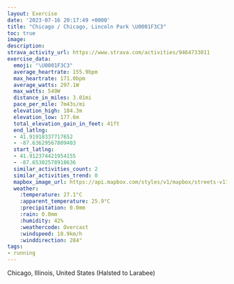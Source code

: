 ```yaml
---
layout: Exercise
date: '2023-07-16 20:17:49 +0000'
title: "Chicago / Chicago, Lincoln Park \U0001F3C3"
toc: true
image:
description:
strava_activity_url: https://www.strava.com/activities/9464733011
exercise_data:
  emoji: "\U0001F3C3"
  average_heartrate: 155.9bpm
  max_heartrate: 171.0bpm
  average_watts: 297.1W
  max_watts: 549W
  distance_in_miles: 3.01mi
  pace_per_mile: 7m43s/mi
  elevation_high: 184.3m
  elevation_low: 177.6m
  total_elevation_gain_in_feet: 41ft
  end_latlng:
  - 41.91918337717652
  - -87.63629567809403
  start_latlng:
  - 41.912374421954155
  - -87.65302578918636
  similar_activities_count: 2
  similar_activities_trend: 0
  mapbox_image_url: https://api.mapbox.com/styles/v1/mapbox/streets-v11/static/path-5+787af2-1.0(ygy~Ffl~uO%40iAE%7DB%3FuFGyQIaI%3FOFW%3FOEyBC%5BIMWA_BDG%3FAEG%7DSGs%40IiBCuAKg%40AUBiBAiJEmF%40oEEkANyA%3Fu%40Eg%40Um%40%5ByAY%7BBIoBCiB%40m%40P_AEm%40EsADiBEk%40QcA%40MDFBCi%40oCGOC%40AFKe%40KSM%40eCdBURgAf%40e%40ViAb%40i%40Z_%40Ds%40Ze%40L%5DNa%40Hu%40RyA%5Co%40FaAV_%40BqCb%40iBRqAZS%40WJ_%40BkAZkAR%7DBl%40e%40D_B%5C_CTgBI%5DIOA%7DA%60%40UJ_%40%40OJGNCN%3Fj%40Pv%40DBD~%40NdA%40d%40%5CdEElBBJLJDz%40%3FRMf%40Gd%40Cn%40NzADrALr%40JZNDXIDRFJJBTCR%40RCt%40WV%3FdAKfACJBHFZb%40RBTCZULCrCWr%40Ah%40%3FZBFDBJ%40d%40D%60%40DJH%3F),pin-s-s+e5b22e(-87.6514,41.91373),pin-s-f+89ae00(-87.63639000000008,41.9218)/auto/800x800?access_token=pk.eyJ1Ijoiam9zaGJlY2ttYW4iLCJhIjoiY205eWR2aDd1MWZ6djJrbXc4a3M0bWZleiJ9.XiG9OWkNcZk2QzjJbxLB4A
  weather:
    :temperature: 27.1°C
    :apparent_temperature: 25.9°C
    :precipitation: 0.0mm
    :rain: 0.0mm
    :humidity: 42%
    :weathercode: Overcast
    :windspeed: 18.9km/h
    :winddirection: 284°
tags:
- running
---
```

Chicago, Illinois, United States (Halsted to Larabee)
